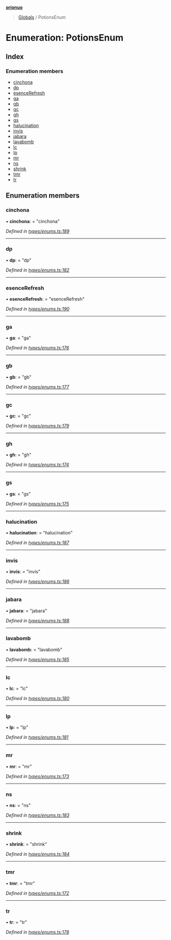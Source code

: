 **[orionuo](../README.md)**

> [Globals](../globals.md) / PotionsEnum

# Enumeration: PotionsEnum

## Index

### Enumeration members

* [cinchona](potionsenum.md#cinchona)
* [dp](potionsenum.md#dp)
* [esenceRefresh](potionsenum.md#esencerefresh)
* [ga](potionsenum.md#ga)
* [gb](potionsenum.md#gb)
* [gc](potionsenum.md#gc)
* [gh](potionsenum.md#gh)
* [gs](potionsenum.md#gs)
* [halucination](potionsenum.md#halucination)
* [invis](potionsenum.md#invis)
* [jabara](potionsenum.md#jabara)
* [lavabomb](potionsenum.md#lavabomb)
* [lc](potionsenum.md#lc)
* [lp](potionsenum.md#lp)
* [mr](potionsenum.md#mr)
* [ns](potionsenum.md#ns)
* [shrink](potionsenum.md#shrink)
* [tmr](potionsenum.md#tmr)
* [tr](potionsenum.md#tr)

## Enumeration members

### cinchona

•  **cinchona**:  = "cinchona"

*Defined in [types/enums.ts:189](https://github.com/msviha/orionuo/blob/5f19aed/src/types/enums.ts#L189)*

___

### dp

•  **dp**:  = "dp"

*Defined in [types/enums.ts:182](https://github.com/msviha/orionuo/blob/5f19aed/src/types/enums.ts#L182)*

___

### esenceRefresh

•  **esenceRefresh**:  = "esenceRefresh"

*Defined in [types/enums.ts:190](https://github.com/msviha/orionuo/blob/5f19aed/src/types/enums.ts#L190)*

___

### ga

•  **ga**:  = "ga"

*Defined in [types/enums.ts:176](https://github.com/msviha/orionuo/blob/5f19aed/src/types/enums.ts#L176)*

___

### gb

•  **gb**:  = "gb"

*Defined in [types/enums.ts:177](https://github.com/msviha/orionuo/blob/5f19aed/src/types/enums.ts#L177)*

___

### gc

•  **gc**:  = "gc"

*Defined in [types/enums.ts:179](https://github.com/msviha/orionuo/blob/5f19aed/src/types/enums.ts#L179)*

___

### gh

•  **gh**:  = "gh"

*Defined in [types/enums.ts:174](https://github.com/msviha/orionuo/blob/5f19aed/src/types/enums.ts#L174)*

___

### gs

•  **gs**:  = "gs"

*Defined in [types/enums.ts:175](https://github.com/msviha/orionuo/blob/5f19aed/src/types/enums.ts#L175)*

___

### halucination

•  **halucination**:  = "halucination"

*Defined in [types/enums.ts:187](https://github.com/msviha/orionuo/blob/5f19aed/src/types/enums.ts#L187)*

___

### invis

•  **invis**:  = "invis"

*Defined in [types/enums.ts:186](https://github.com/msviha/orionuo/blob/5f19aed/src/types/enums.ts#L186)*

___

### jabara

•  **jabara**:  = "jabara"

*Defined in [types/enums.ts:188](https://github.com/msviha/orionuo/blob/5f19aed/src/types/enums.ts#L188)*

___

### lavabomb

•  **lavabomb**:  = "lavabomb"

*Defined in [types/enums.ts:185](https://github.com/msviha/orionuo/blob/5f19aed/src/types/enums.ts#L185)*

___

### lc

•  **lc**:  = "lc"

*Defined in [types/enums.ts:180](https://github.com/msviha/orionuo/blob/5f19aed/src/types/enums.ts#L180)*

___

### lp

•  **lp**:  = "lp"

*Defined in [types/enums.ts:181](https://github.com/msviha/orionuo/blob/5f19aed/src/types/enums.ts#L181)*

___

### mr

•  **mr**:  = "mr"

*Defined in [types/enums.ts:173](https://github.com/msviha/orionuo/blob/5f19aed/src/types/enums.ts#L173)*

___

### ns

•  **ns**:  = "ns"

*Defined in [types/enums.ts:183](https://github.com/msviha/orionuo/blob/5f19aed/src/types/enums.ts#L183)*

___

### shrink

•  **shrink**:  = "shrink"

*Defined in [types/enums.ts:184](https://github.com/msviha/orionuo/blob/5f19aed/src/types/enums.ts#L184)*

___

### tmr

•  **tmr**:  = "tmr"

*Defined in [types/enums.ts:172](https://github.com/msviha/orionuo/blob/5f19aed/src/types/enums.ts#L172)*

___

### tr

•  **tr**:  = "tr"

*Defined in [types/enums.ts:178](https://github.com/msviha/orionuo/blob/5f19aed/src/types/enums.ts#L178)*
